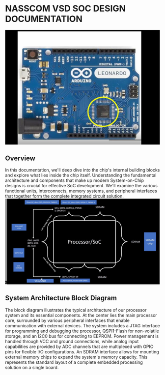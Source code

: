 # NASSCOM VSD SOC DESIGN DOCUMENTATION
![Project Screenshot](assets/1.png)
## Overview
In this documentation, we'll deep dive into the chip's internal building blocks and explore what lies inside the chip itself. Understanding the fundamental architecture and components that make up modern System-on-Chip designs is crucial for effective SoC development. We'll examine the various functional units, interconnects, memory systems, and peripheral interfaces that together form the complete integrated circuit solution.
![Project Screenshot](assets/2.png)
## System Architecture Block Diagram
The block diagram illustrates the typical architecture of our processor system and its essential components. At the center lies the main processor core, surrounded by various peripheral interfaces that enable communication with external devices. The system includes a JTAG interface for programming and debugging the processor, QSPI1-Flash for non-volatile storage, and an I2C0 bus for connecting to EEPROM. Power management is handled through VCC and ground connections, while analog input capabilities are provided by ADC channels that are multiplexed with GPIO pins for flexible I/O configurations. An SDRAM interface allows for mounting external memory chips to expand the system's memory capacity. This represents the standard layout of a complete embedded processing solution on a single board.